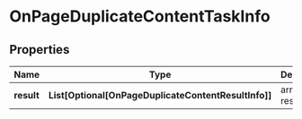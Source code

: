 # OnPageDuplicateContentTaskInfo


## Properties

| Name | Type | Description | Notes |
|------------ | ------------- | ------------- | -------------|
**result** | **List[Optional[OnPageDuplicateContentResultInfo]]** | array of results |[optional]|
